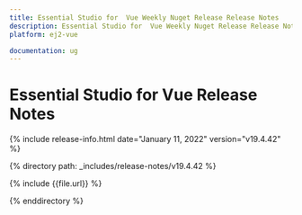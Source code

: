```yaml
---
title: Essential Studio for  Vue Weekly Nuget Release Release Notes  
description: Essential Studio for  Vue Weekly Nuget Release Release Notes  
platform: ej2-vue

documentation: ug
---
```


# Essential Studio for  Vue  Release Notes  

{% include release-info.html date="January 11, 2022"  version="v19.4.42" %} 

{% directory path: _includes/release-notes/v19.4.42 %}

{% include {{file.url}} %}

{% enddirectory %}
